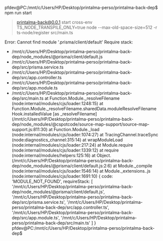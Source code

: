 pfdev@PC:/mnt/c/Users/HP/Desktop/printalma-perso/printalma-back-dep$ npm run start

> printalma-back@0.0.1 start
> cross-env TS_NODE_TRANSPILE_ONLY=true node --max-old-space-size=512 -r ts-node/register src/main.ts

Error: Cannot find module '.prisma/client/default'
Require stack:
- /mnt/c/Users/HP/Desktop/printalma-perso/printalma-back-dep/node_modules/@prisma/client/default.js
- /mnt/c/Users/HP/Desktop/printalma-perso/printalma-back-dep/src/prisma.service.ts
- /mnt/c/Users/HP/Desktop/printalma-perso/printalma-back-dep/src/app.controller.ts
- /mnt/c/Users/HP/Desktop/printalma-perso/printalma-back-dep/src/app.module.ts
- /mnt/c/Users/HP/Desktop/printalma-perso/printalma-back-dep/src/main.ts
    at Function.Module._resolveFilename (node:internal/modules/cjs/loader:1248:15)
    at Function.Module._resolveFilename.sharedData.moduleResolveFilenameHook.installedValue [as _resolveFilename] (/mnt/c/Users/HP/Desktop/printalma-perso/printalma-back-dep/node_modules/@cspotcode/source-map-support/source-map-support.js:811:30)
    at Function.Module._load (node:internal/modules/cjs/loader:1074:27)
    at TracingChannel.traceSync (node:diagnostics_channel:315:14)
    at wrapModuleLoad (node:internal/modules/cjs/loader:217:24)
    at Module.require (node:internal/modules/cjs/loader:1339:12)
    at require (node:internal/modules/helpers:125:16)
    at Object.<anonymous> (/mnt/c/Users/HP/Desktop/printalma-perso/printalma-back-dep/node_modules/@prisma/client/default.js:2:6)
    at Module._compile (node:internal/modules/cjs/loader:1546:14)
    at Module._extensions..js (node:internal/modules/cjs/loader:1691:10) {
  code: 'MODULE_NOT_FOUND',
  requireStack: [
    '/mnt/c/Users/HP/Desktop/printalma-perso/printalma-back-dep/node_modules/@prisma/client/default.js',
    '/mnt/c/Users/HP/Desktop/printalma-perso/printalma-back-dep/src/prisma.service.ts',
    '/mnt/c/Users/HP/Desktop/printalma-perso/printalma-back-dep/src/app.controller.ts',
    '/mnt/c/Users/HP/Desktop/printalma-perso/printalma-back-dep/src/app.module.ts',
    '/mnt/c/Users/HP/Desktop/printalma-perso/printalma-back-dep/src/main.ts'
  ]
}
pfdev@PC:/mnt/c/Users/HP/Desktop/printalma-perso/printalma-back-dep$